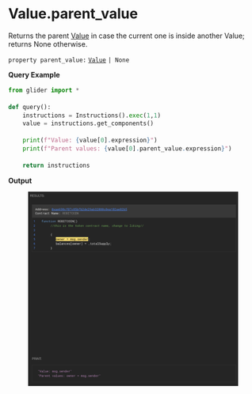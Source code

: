 # Value.parent\_value

Returns the parent [Value](./) in case the current one is inside another Value; returns None otherwise.

`property parent_value:` [`Value`](./) `| None`

**Query Example**

```python
from glider import *

def query():
    instructions = Instructions().exec(1,1)
    value = instructions.get_components()

    print(f"Value: {value[0].expression}")
    print(f"Parent values: {value[0].parent_value.expression}")
    
    return instructions
```

**Output**

<figure><img src="../../.gitbook/assets/image (1).png" alt=""><figcaption></figcaption></figure>
